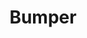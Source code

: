 ---
layout: startup_page
title: "Bumper"
id: "bumper.co"
permalink: "/bumperbumper.co04202025/"
website: "https://www.bumper.co/"
funding_round: "Series B"
funding_amount: "$48M"
investors: "Autotech Ventures, Shell Ventures, JLR’s InMotion Ventures, Porsche Ventures, Revo Capital"
about: "Bumper is a fintech company that enables flexible payments for car repairs. It allows drivers to split repair bills into interest-free payments and provides dealerships and garages with digital payment methods, increasing efficiency and profitability. This helps drivers afford repairs and enhances the dealer-customer relationship."
markets: "Fintech, Automotive, Financial Services"
hq: "London, England, United Kingdom"
founded_year: "2013"
linkedin: "https://www.linkedin.com/company/bumperpay"
twitter: "https://twitter.com/bumperpay"
instagram: ""
facebook: "https://www.facebook.com/Bumperpay"
crunchbase: "https://www.crunchbase.com/organization/auto-service-finance-limited"
pitchbook: "https://pitchbook.com/profiles/company/82497-70"

# SEO Optimization
meta_title: "Bumper - Series B Funding ($48M)"
meta_description: "Bumper, Bumper is a fintech company that enables flexible payments for car repairs. It allows drivers to split repair bills into interest-free payments and pr..."
meta_keywords: "Bumper, Fintech, Automotive, Financial Services, Series B funding"
canonical_url: "https://pkprojectstartups.github.io/projectstartups.com/bumperbumper.co04202025/"
---